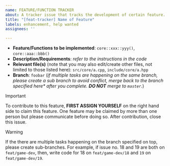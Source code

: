 ```yaml
---
name: FEATURE/FUNCTION TRACKER
about: A tracker issue that tracks the development of certain feature.
title: "[feat-tracker] Name of Feature"
labels: enhancement, help wanted
assignees: ''

---
```


- **Feature/Functions to be implemented**: `core::xxx::yyy()`, `core::aaa::bbb()`
- **Description/Requirements**: _refer to the instructions in the code_
- **Relevant file(s)** (note that you may also edit/create other files, not limited to those listed here): `src/core/a.cpp`, `include/core/a.hpp`
- **Branch**: `foobar` (_if multiple tasks are happening on the same branch, please create a sub branch to avoid conflict, merge back to *the branch specified here** after you complete. **DO NOT** merge to `master`._)

> [!important]
> To contribute to this feature, **FIRST ASSIGN YOURSELF** on the right hand side to claim this feature. One feature may be claimed by more than one person but please communicate before doing so.
> After contribution, close this issue.

> [!warning]
> If the there are multiple tasks happening on the branch specified on top, please create sub-branches.
> For example, if issue no. 18 and 19 are both on `feat/game-dev`, then, write code for 18 on `feat/game-dev/18` and `19` on `feat/game-dev/19`.
